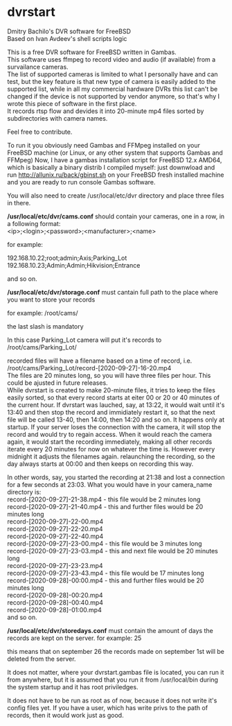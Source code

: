 # dvrstart
Dmitry Bachilo's DVR software for FreeBSD<br>
Based on Ivan Avdeev's shell scripts logic

This is a free DVR software for FreeBSD written in Gambas.<br>
This software uses ffmpeg to record video and audio (if available) from a survailance cameras.<br>
The list of supported cameras is limited to what I personally have and can test, but the key feature is that new type of camera is easily added to the supported list, while in all my commercial hardware DVRs this list can't be changed if the device is not supported by vendor anymore, so that's why I wrote this piece of software in the first place.<br>
It records rtsp flow and devides it into 20-minute mp4 files sorted by subdirectories with camera names.<br>

Feel free to contribute.

To run it you obviously need Gambas and FFMpeg installed on your FreeBSD machine (or Linux, or any other system that supports Gambas and FFMpeg)
Now, I have a gambas installation script for FreeBSD 12.x AMD64, which is basically a binary distrib I compiled myself:
just downwload and run http://allunix.ru/back/gbinst.sh on your FreeBSD fresh installed machine and you are ready to run console Gambas software.

You will also need to create /usr/local/etc/dvr directory and place three files in there.

<b>/usr/local/etc/dvr/cams.conf</b> should contain your cameras, one in a row, in a following format:<br>
&lt;ip&gt;;&lt;login&gt;;&lt;password&gt;;&lt;manufacturer&gt;;&lt;name&gt;
  
for example:

192.168.10.22;root;admin;Axis;Parking_Lot<br>
192.168.10.23;Admin;Admin;Hikvision;Entrance

and so on.

<b>/usr/local/etc/dvr/storage.conf</b> must cantain full path to the place where you want to store your records

for example:
/root/cams/

the last slash is mandatory

In this case Parking_Lot camera will put it's records to /root/cams/Parking_Lot/

recorded files will have a filename based on a time of record, i.e.<br>
/root/cams/Parking_Lot/record-[2020-09-27]-16-20.mp4<br>
The files are 20 minutes long, so you will have three files per hour. This could be ajusted in future releases.<br>
While dvrstart is created to make 20-minute files, it tries to keep the files easily sorted, so that every record starts at eiter 00 or 20 or 40 minutes of the current hour. If dvrstart was lauched, say, at 13:22, it would wait until it's 13:40 and then stop the record and immidiately restart it, so that the next file will be called 13-40, then 14:00, then 14:20 and so on. It happens only at startup. If your server loses the connection with the camera, it will stop the record and would try to regain access. When it would reach the camera again, it would start the recording immediately, making all other records iterate every 20 minutes for now on whatever the time is. However every midnight it adjusts the filenames again. relaunching the recording, so the day always starts at 00:00 and then keeps on recording this way.

In other words, say, you started the recording at 21:38 and lost a connection for a few seconds at 23:03. What you would have in your camera_name directory is:<br>
record-[2020-09-27]-21-38.mp4 - this file would be 2 minutes long<br>
record-[2020-09-27]-21-40.mp4 - this and further files would be 20 minutes long<br>
record-[2020-09-27]-22-00.mp4<br>
record-[2020-09-27]-22-20.mp4<br>
record-[2020-09-27]-22-40.mp4<br>
record-[2020-09-27]-23-00.mp4 - this file would be 3 minutes long<br>
record-[2020-09-27]-23-03.mp4 - this and next file would be 20 minutes long<br>
record-[2020-09-27]-23-23.mp4<br>
record-[2020-09-27]-23-43.mp4 - this file would be 17 minutes long<br>
record-[2020-09-28]-00:00.mp4 - this and further files would be 20 minutes long<br>
record-[2020-09-28]-00:20.mp4<br>
record-[2020-09-28]-00:40.mp4<br>
record-[2020-09-28]-01:00.mp4<br>
and so on.<br>

<b>/usr/local/etc/dvr/storedays.conf</b> must contain the amount of days the records are kept on the server.
for example:
25

this means that on september 26 the records made on september 1st will be deleted from the server.

It does not matter, where your dvrstart.gambas file is located, you can run it from anywhere, but it is assumed that you run it from /usr/local/bin
during the system startup and it has root priviledges.

It does not have to be run as root as of now, because it does not write it's config files yet. If you have a user, which has write privs to the path of records, then it would work just as good.
